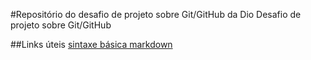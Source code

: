 ﻿#Repositório do desafio de projeto sobre Git/GitHub da Dio
Desafio de projeto sobre Git/GitHub

##Links úteis
[sintaxe básica markdown](https://www.markdownguide.org/basic-syntax/)
